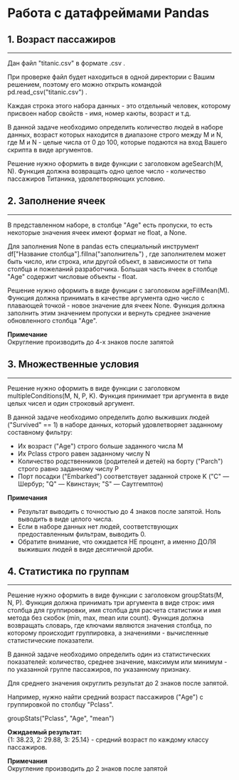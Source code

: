 # Работа с датафреймами Pandas

## 1. Возраст пассажиров

---

Дан файл "titanic.csv" в формате .csv .

При проверке файл будет находиться в одной директории с Вашим решением, поэтому его можно открыть командой pd.read_csv("titanic.csv") .

Каждая строка этого набора данных - это отдельный человек, которому присвоен набор свойств - имя, номер каюты, возраст и т.д.

В данной задаче необходимо определить количество людей в наборе данных, возраст которых находится в диапазоне строго между M и N, где M и N - целые числа от 0 до 100, которые подаются на вход Вашего скрипта в виде аргументов.   

Решение нужно оформить в виде функции с заголовком ageSearch(M, N). Функция должна возвращать одно целое число - количество пассажиров Титаника, удовлетворяющих условию.


## 2. Заполнение ячеек

---

В представленном наборе, в столбце "Age" есть пропуски, то есть некоторые значения ячеек имеют формат не float, а None.

Для заполнения None в pandas есть специальный инструмент df["Название столбца"].fillna("заполнитель") , где заполнителем может быть число, или строка, или другой объект, в зависимости от типа столбца и пожеланий разработчика. Большая часть ячеек в столбце "Age" содержит числовые объекты - float.

Решение нужно оформить в виде функции с заголовком ageFillMean(M). Функция должна принимать в качестве аргумента одно число с плавающей точкой - новое значение для ячеек None. Функция должна заполнить этим значением пропуски и вернуть среднее значение обновленного столбца "Age".

**Примечание**  
Округление производить до 4-х знаков после запятой


## 3. Множественные условия

---

Решение нужно оформить в виде функции с заголовком multipleConditions(M, N, P, K). Функция принимает три аргумента в виде целых чисел и один строковый аргумент.

В данной задаче необходимо определить долю выживших людей ("Survived" == 1) в наборе данных, который удовлетворяет заданному составному фильтру:

- Их возраст ("Age") строго больше заданного числа M
- Их Pclass строго равен заданному числу N
- Количество родственников (родителей и детей) на борту ("Parch") строго равно заданному числу P
- Порт посадки ("Embarked") соответствует заданной строке K ("C" — Шербур; "Q" — Квинстаун; "S" — Саутгемптон)

**Примечания**  
- Результат выводить с точностью до 4 знаков после запятой. Ноль выводить в виде целого числа.
- Если в наборе данных нет людей, соответствующих предоставленным фильтрам, выводить 0.
- Обратите внимание, что ожидается НЕ процент, а именно ДОЛЯ выживших людей в виде десятичной дроби.


## 4. Статистика по группам

---

Решение нужно оформить в виде функции с заголовком groupStats(M, N, P). Функция должна принимать три аргумента в виде строк: имя столбца для группировки, имя столбца для расчета статистики и имя метода без скобок (min, max, mean или count). Функция должна возвращать словарь, где ключами являются значения столбца, по которому происходит группировка, а значениями - вычисленные статистические показатели.

В данной задаче необходимо определить один из статистических показателей: количество, среднее значение, максимум или минимум - по указанной группе пассажиров, по указанному признаку.

Для среднего значения округлить результат до 2 знаков после запятой.

Например, нужно найти средний возраст пассажиров ("Age") с группировкой по столбцу "Pclass".

groupStats("Pclass", "Age", "mean")

**Ожидаемый результат:**  
{1: 38.23, 2: 29.88, 3: 25.14} - средний возраст по каждому классу пассажиров.

**Примечания**  
Округление производить до 2 знаков после запятой